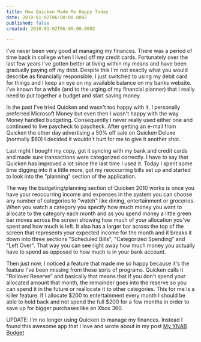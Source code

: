 ```yaml
---
title: How Quicken Made Me Happy Today
date: 2010-01-02T06:00:00.000Z
published: false
created: 2010-01-02T06:00:00.000Z

---
```


I've never been very good at managing my finances.  There was a period of time back in college when I lived off my credit cards.  Fortunately over the last few years I've gotten better at living within my means and have been gradually paying off my debt.  Despite this I'm not exactly what you would describe as financially responsible.  I just switched to using my debit card for things and I keep an eye on my available balance on my banks website.  I've known for a while (and to the urging of my financial planner) that I really need to put together a budget and start saving money.

In the past I've tried Quicken and wasn't too happy with it, I personally preferred Microsoft Money but even then I wasn't happy with the way Money handled budgeting.  Consequently I never really used either one and continued to live paycheck to paycheck.  After getting an e-mail from Quicken the other day advertising a 50% off sale on Quicken Deluxe (normally $60) I decided it wouldn't hurt for me to give it another shot.

Last night I bought my copy, got it syncing with my bank and credit cards and made sure transactions were categorized correctly.  I have to say that Quicken has improved a lot since the last time I used it.  Today I spent some time digging into it a little more, got my reoccurring bills set up and started to look into the "planning" section of the application.

The way the budgeting/planning section of Quicken 2010 works is once you have your reoccurring income and expenses in the system you can choose any number of categories to "watch" like dining, entertainment or groceries. When you watch a category you specify how much money you want to allocate to the category each month and as you spend money a little green bar moves across the screen showing how much of your allocation you've spent and how much is left.  It also has a larger bar across the top of the screen that represents your expected income for the month and it breaks it down into three sections "Scheduled Bills", "Categorized Spending" and "Left Over".  That way you can see right away how much money you actually have to spend as opposed to how much is in your bank account.

Then just now, I noticed a feature that made me so happy because it's the feature I've been missing from these sorts of programs.  Quicken calls it "Rollover Reserve" and basically that means that if you don't spend your allocated amount that month, the remainder goes into the reserve so you can spend it in the future or reallocate it to other categories.  This for me is a killer feature.  If I allocate $200 to entertainment every month I should be able to hold back and not spend the full $200 for a few months in order to save up for bigger purchases like an Xbox 360.

UPDATE: I'm no longer using Quicken to manage my finances.  Instead I found this awesome app that I love and wrote about in my post [My YNAB Budget](ynab-budget/)

